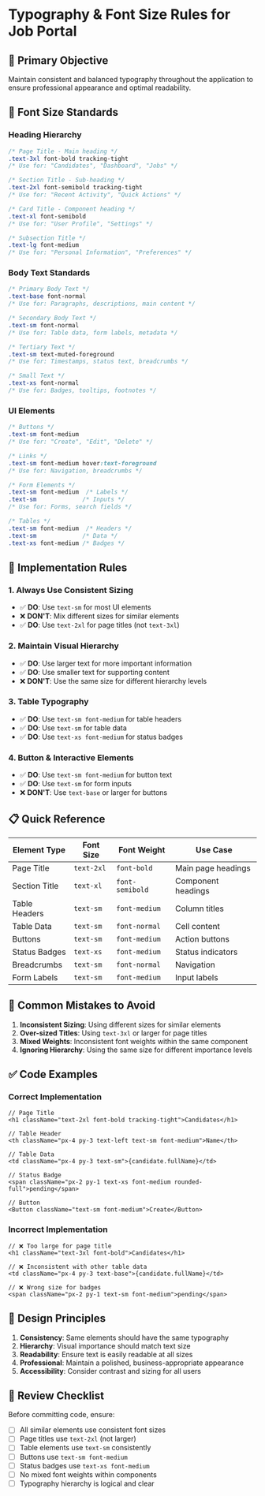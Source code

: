 # Typography & Font Size Rules for Job Portal

## 🎯 **Primary Objective**
Maintain consistent and balanced typography throughout the application to ensure professional appearance and optimal readability.

## 📏 **Font Size Standards**

### **Heading Hierarchy**
```css
/* Page Title - Main heading */
.text-3xl font-bold tracking-tight
/* Use for: "Candidates", "Dashboard", "Jobs" */

/* Section Title - Sub-heading */
.text-2xl font-semibold tracking-tight
/* Use for: "Recent Activity", "Quick Actions" */

/* Card Title - Component heading */
.text-xl font-semibold
/* Use for: "User Profile", "Settings" */

/* Subsection Title */
.text-lg font-medium
/* Use for: "Personal Information", "Preferences" */
```

### **Body Text Standards**
```css
/* Primary Body Text */
.text-base font-normal
/* Use for: Paragraphs, descriptions, main content */

/* Secondary Body Text */
.text-sm font-normal
/* Use for: Table data, form labels, metadata */

/* Tertiary Text */
.text-sm text-muted-foreground
/* Use for: Timestamps, status text, breadcrumbs */

/* Small Text */
.text-xs font-normal
/* Use for: Badges, tooltips, footnotes */
```

### **UI Elements**
```css
/* Buttons */
.text-sm font-medium
/* Use for: "Create", "Edit", "Delete" */

/* Links */
.text-sm font-medium hover:text-foreground
/* Use for: Navigation, breadcrumbs */

/* Form Elements */
.text-sm font-medium  /* Labels */
.text-sm             /* Inputs */
/* Use for: Forms, search fields */

/* Tables */
.text-sm font-medium  /* Headers */
.text-sm             /* Data */
.text-xs font-medium /* Badges */
```

## 🔧 **Implementation Rules**

### **1. Always Use Consistent Sizing**
- ✅ **DO**: Use `text-sm` for most UI elements
- ❌ **DON'T**: Mix different sizes for similar elements
- ✅ **DO**: Use `text-2xl` for page titles (not `text-3xl`)

### **2. Maintain Visual Hierarchy**
- ✅ **DO**: Use larger text for more important information
- ✅ **DO**: Use smaller text for supporting content
- ❌ **DON'T**: Use the same size for different hierarchy levels

### **3. Table Typography**
- ✅ **DO**: Use `text-sm font-medium` for table headers
- ✅ **DO**: Use `text-sm` for table data
- ✅ **DO**: Use `text-xs font-medium` for status badges

### **4. Button & Interactive Elements**
- ✅ **DO**: Use `text-sm font-medium` for button text
- ✅ **DO**: Use `text-sm` for form inputs
- ❌ **DON'T**: Use `text-base` or larger for buttons

## 📋 **Quick Reference**

| Element Type | Font Size | Font Weight | Use Case |
|--------------|-----------|-------------|----------|
| Page Title | `text-2xl` | `font-bold` | Main page headings |
| Section Title | `text-xl` | `font-semibold` | Component headings |
| Table Headers | `text-sm` | `font-medium` | Column titles |
| Table Data | `text-sm` | `font-normal` | Cell content |
| Buttons | `text-sm` | `font-medium` | Action buttons |
| Status Badges | `text-xs` | `font-medium` | Status indicators |
| Breadcrumbs | `text-sm` | `font-normal` | Navigation |
| Form Labels | `text-sm` | `font-medium` | Input labels |

## 🚫 **Common Mistakes to Avoid**

1. **Inconsistent Sizing**: Using different sizes for similar elements
2. **Over-sized Titles**: Using `text-3xl` or larger for page titles
3. **Mixed Weights**: Inconsistent font weights within the same component
4. **Ignoring Hierarchy**: Using the same size for different importance levels

## ✅ **Code Examples**

### **Correct Implementation**
```tsx
// Page Title
<h1 className="text-2xl font-bold tracking-tight">Candidates</h1>

// Table Header
<th className="px-4 py-3 text-left text-sm font-medium">Name</th>

// Table Data
<td className="px-4 py-3 text-sm">{candidate.fullName}</td>

// Status Badge
<span className="px-2 py-1 text-xs font-medium rounded-full">pending</span>

// Button
<Button className="text-sm font-medium">Create</Button>
```

### **Incorrect Implementation**
```tsx
// ❌ Too large for page title
<h1 className="text-3xl font-bold">Candidates</h1>

// ❌ Inconsistent with other table data
<td className="px-4 py-3 text-base">{candidate.fullName}</td>

// ❌ Wrong size for badges
<span className="px-2 py-1 text-sm font-medium">pending</span>
```

## 🎨 **Design Principles**

1. **Consistency**: Same elements should have the same typography
2. **Hierarchy**: Visual importance should match text size
3. **Readability**: Ensure text is easily readable at all sizes
4. **Professional**: Maintain a polished, business-appropriate appearance
5. **Accessibility**: Consider contrast and sizing for all users

## 📝 **Review Checklist**

Before committing code, ensure:
- [ ] All similar elements use consistent font sizes
- [ ] Page titles use `text-2xl` (not larger)
- [ ] Table elements use `text-sm` consistently
- [ ] Buttons use `text-sm font-medium`
- [ ] Status badges use `text-xs font-medium`
- [ ] No mixed font weights within components
- [ ] Typography hierarchy is logical and clear
